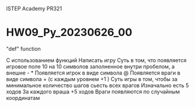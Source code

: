 ISTEP Academy
PR321
# HW09_Py_20230626_00
"def" function

С использованием функций 
Написать игру
Суть в том, что появляется игровое поле 10 на 10 символов заполненное внутри пробелом, а внешне - *
Появляется игрок в виде символа @
Появляется враги в виде символа + (с каждым уровнем +1 )
Суть игры в том, чтобы за минимальное количество шагов сьесть всех врагов
Изначально есть 5 ходов 
За каждого враша +5 ходов
Враги появляются по случайным координатам 
